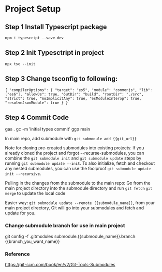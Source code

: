 # Project Setup

## Step 1 Install Typescript package
`npm i typescript --save-dev`

## Step 2 Init Typesctript in project
`npx tsc --init`

## Step 3 Change tsconfig to following:
`{
  "compilerOptions": {
    "target": "es5",
    "module": "commonjs",
    "lib": ["es6"],
    "allowJs": true,
    "outDir": "build",
    "rootDir": "./src",
    "strict": true,
    "noImplicitAny": true,
    "esModuleInterop": true,
    "resolveJsonModule": true
  }
}`

## Step 4 Commit Code
gaa .
gc -m 'initial types commit'
ggp main


In main repo, add submodule with
`git submodule add {{git_url}}`

Note for cloning pre-created submodules into existing projects:
If you already cloned the project and forgot --recurse-submodules, you can combine the `git submodule init` and `git submodule update` steps by running `git submodule update --init`. To also initialize, fetch and checkout any nested submodules, you can use the foolproof `git submodule update --init --recursive`.

Pulling in the changes from the submodule to the main repo:
Go from the main project directory into the submodule directory and run `git fetch` `git merge` to update the local code

Easier way: `git submodule update --remote {{submodule_name}}`, from your main project directory, Git will go into your submodules and fetch and update for you.

### Change submodule branch for use in main project
  git config -f .gitmodules submodule.{{submodule_name}}.branch {{branch_you_want_name}}

### Reference
https://git-scm.com/book/en/v2/Git-Tools-Submodules


